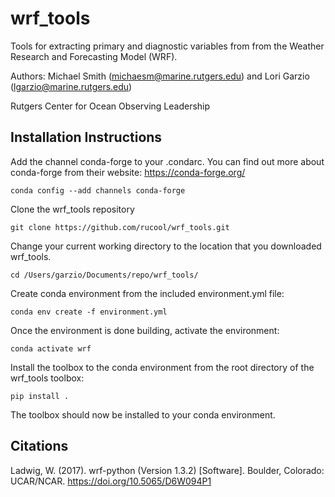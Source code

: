 # wrf_tools

Tools for extracting primary and diagnostic variables from from the Weather Research and Forecasting Model (WRF).

Authors: Michael Smith (michaesm@marine.rutgers.edu) and Lori Garzio (lgarzio@marine.rutgers.edu)

Rutgers Center for Ocean Observing Leadership

## Installation Instructions
Add the channel conda-forge to your .condarc. You can find out more about conda-forge from their website: https://conda-forge.org/

`conda config --add channels conda-forge`

Clone the wrf_tools repository

`git clone https://github.com/rucool/wrf_tools.git`

Change your current working directory to the location that you downloaded wrf_tools. 

`cd /Users/garzio/Documents/repo/wrf_tools/`

Create conda environment from the included environment.yml file:

`conda env create -f environment.yml`

Once the environment is done building, activate the environment:

`conda activate wrf`

Install the toolbox to the conda environment from the root directory of the wrf_tools toolbox:

`pip install .`

The toolbox should now be installed to your conda environment.


## Citations
Ladwig, W. (2017). wrf-python (Version 1.3.2) [Software]. Boulder, Colorado: UCAR/NCAR. https://doi.org/10.5065/D6W094P1
